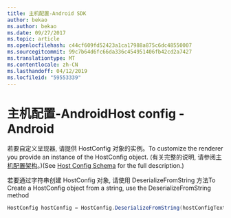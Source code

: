 ```yaml
---
title: 主机配置-Android SDK
author: bekao
ms.author: bekao
ms.date: 09/27/2017
ms.topic: article
ms.openlocfilehash: c44cf609fd52423a1ca17988a875c6dc48550007
ms.sourcegitcommit: 99c7b64d6fc66da336c454951406fb42cd2a7427
ms.translationtype: MT
ms.contentlocale: zh-CN
ms.lasthandoff: 04/12/2019
ms.locfileid: "59553339"
---
```

# <a name="host-config---android"></a><span data-ttu-id="c6531-102">主机配置-Android</span><span class="sxs-lookup"><span data-stu-id="c6531-102">Host config - Android</span></span>

<span data-ttu-id="c6531-103">若要自定义呈现器, 请提供 HostConfig 对象的实例。</span><span class="sxs-lookup"><span data-stu-id="c6531-103">To customize the renderer you provide an instance of the HostConfig object.</span></span> <span data-ttu-id="c6531-104">(有关完整的说明, 请参阅[主机配置架构](../../../rendering-cards/host-config.md)。)</span><span class="sxs-lookup"><span data-stu-id="c6531-104">(See [Host Config Schema](../../../rendering-cards/host-config.md) for the full description.)</span></span>

<span data-ttu-id="c6531-105">若要通过字符串创建 HostConfig 对象, 请使用 DeserializeFromString 方法</span><span class="sxs-lookup"><span data-stu-id="c6531-105">To Create a HostConfig object from a string, use the DeserializeFromString method</span></span>

```java
HostConfig hostConfig = HostConfig.DeserializeFromString(hostConfigText);
```
